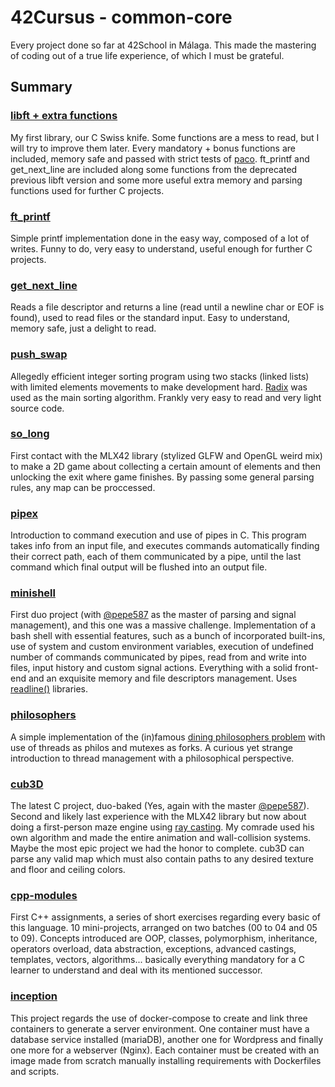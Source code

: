 # 42Cursus - common-core
Every project done so far at 42School in Málaga. This made the mastering of coding out of a true life experience, of which I must be grateful.

## Summary

### [libft + extra functions](https://github.com/prando-a/42Cursus/tree/master/libft)
My first library, our C Swiss knife. Some functions are a mess to read, but I will try to improve them later. Every mandatory + bonus functions are included, memory safe and passed with strict tests of [paco](https://github.com/xicodomingues/francinette). ft_printf and get_next_line are included along some functions from the deprecated previous libft version and some more useful extra memory and parsing functions used for further C projects.

### [ft_printf](https://github.com/prando-a/42Cursus/tree/master/ft_printf)
Simple printf implementation done in the easy way, composed of a lot of writes. Funny to do, very easy to understand, useful enough for further C projects.

### [get_next_line](https://github.com/prando-a/42Cursus/tree/master/get_next_line)
Reads a file descriptor and returns a line (read until a newline char or EOF is found), used to read files or the standard input. Easy to understand, memory safe, just a delight to read.

### [push_swap](https://github.com/prando-a/42Cursus/tree/master/push_swap)
Allegedly efficient integer sorting program using two stacks (linked lists) with limited elements movements to make development hard. [Radix](https://en.wikipedia.org/wiki/Radix_sort) was used as the main sorting algorithm.
Frankly very easy to read and very light source code.

### [so_long](https://github.com/prando-a/42Cursus/tree/master/so_long)
First contact with the MLX42 library (stylized GLFW and OpenGL weird mix) to make a 2D game about collecting a certain amount of elements and then unlocking the exit where game finishes. By passing some general parsing rules, any map can be proccessed.

### [pipex](https://github.com/prando-a/42Cursus/tree/master/pipex)
Introduction to command execution and use of pipes in C. This program takes info from an input file, and executes commands automatically finding their correct path, each of them communicated by a pipe, until the last command which final output will be flushed into an output file.

### [minishell](https://github.com/prando-a/42Cursus/tree/master/minishell)
First duo project (with [@pepe587](https://github.com/pepe587) as the master of parsing and signal management), and this one was a massive challenge. Implementation of a bash shell with essential features, such as a bunch of incorporated built-ins, use of system and custom environment variables, execution of undefined number of commands communicated by pipes, read from and write into files, input history and custom signal actions. Everything with a solid front-end and an exquisite memory and file descriptors management. 
Uses [readline()](https://tiswww.case.edu/php/chet/readline/rltop.html) libraries.

### [philosophers](https://github.com/prando-a/42Cursus/tree/master/philososphers)
A simple implementation of the (in)famous [dining philosophers problem](https://en.wikipedia.org/wiki/Dining_philosophers_problem) with use of threads as philos and mutexes as forks. A curious yet strange introduction to thread management with a philosophical perspective.

### [cub3D](https://github.com/prando-a/42Cursus/tree/master/cub3D)
The latest C project, duo-baked (Yes, again with the master [@pepe587](https://github.com/pepe587)).
Second and likely last experience with the MLX42 library but now about doing a first-person maze engine using [ray casting](https://en.wikipedia.org/wiki/Ray_casting). My comrade used his own algorithm and made the entire animation and wall-collision systems. Maybe the most epic project we had the honor to complete. cub3D can parse any valid map which must also contain paths to any desired texture and floor and ceiling colors.

### [cpp-modules](https://github.com/prando-a/42Cursus/tree/master/cpp_modules)
First C++ assignments, a series of short exercises regarding every basic of this language. 10 mini-projects, arranged on two batches (00 to 04 and 05 to 09). Concepts introduced are
OOP, classes, polymorphism, inheritance, operators overload, data abstraction, exceptions, advanced castings, templates, vectors, algorithms... basically everything mandatory for a C learner to understand and deal with its mentioned successor.

### [inception](https://github.com/prando-a/42Cursus/tree/master/inception)
This project regards the use of docker-compose to create and link three containers to generate a server environment. One container must have a database service installed (mariaDB), another one for Wordpress and finally one more for a webserver (Nginx). Each container must be created with an image made from scratch manually installing requirements with Dockerfiles and scripts.